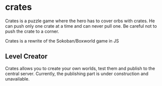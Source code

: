 crates
======

Crates is a puzzle game where the hero has to cover orbs with crates. He can push only one crate at a time and can never pull one. Be careful not to push the crate to a corner.

Crates is a rewrite of the Sokoban/Boxworld game in JS

Level Creator
-----

Crates allows you to create your own worlds, test them and publish to the central server. Currently, the publishing part is under construction and unavailable.
